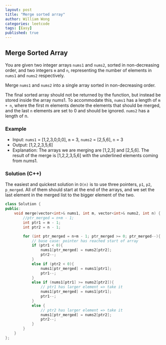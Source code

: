 ```yaml
---
layout: post
title: "Merge sorted array"
author: William Wong
categories: leetcode
tags: [Easy]
published: true
---
```


## Merge Sorted Array

You are given two integer arrays `nums1` and `nums2`, sorted in non-decreasing order, and 
two integers `m` and `n`, representing the number of elements in `nums1` and `nums2` respectively.

Merge `nums1` and `nums2` into a single array sorted in non-decreasing order.

The final sorted array should not be returned by the function, but instead 
be stored inside the array nums1. To accommodate this, `nums1` has a length of `m + n`, 
where the first m elements denote the elements that should be merged, and the last `n` 
elements are set to 0 and should be ignored. `nums2` has a length of n.

### Example
- Input: `nums1` = [1,2,3,0,0,0], `m` = 3, `nums2` = [2,5,6], `n` = 3
- Output: [1,2,2,3,5,6]
- Explanation: The arrays we are merging are [1,2,3] and [2,5,6].
The result of the merge is [1,2,2,3,5,6] with the underlined elements coming from nums1.

### Solution (C++)
The easiest and quickest solution in `O(n)` is to use three pointers, `p1`, `p2`, `p_merged`. All of them should start at the end of the arrays, and we set the last element in the merged list to the bigger element of the two. 

```c++
class Solution {
public:
    void merge(vector<int>& nums1, int m, vector<int>& nums2, int n) {
        //ptr_merged = n+m - 1;
        int ptr1 = m - 1;
        int ptr2 = n - 1;

        for (int ptr_merged = n+m - 1; ptr_merged >= 0; ptr_merged--){
            // base case: pointer has reached start of array
            if (ptr1 < 0){
                nums1[ptr_merged] = nums2[ptr2];
                ptr2--;
            }
            else if (ptr2 < 0){
                nums1[ptr_merged] = nums1[ptr1];
                ptr1--;
            }
            else if (nums1[ptr1] >= nums2[ptr2]){
                // ptr1 has larger element => take it 
                nums1[ptr_merged] = nums1[ptr1];
                ptr1--;
            }
            else {
                // ptr2 has larger element => take it 
                nums1[ptr_merged] = nums2[ptr2];
                ptr2--;
            }
        }
    }
};
```
